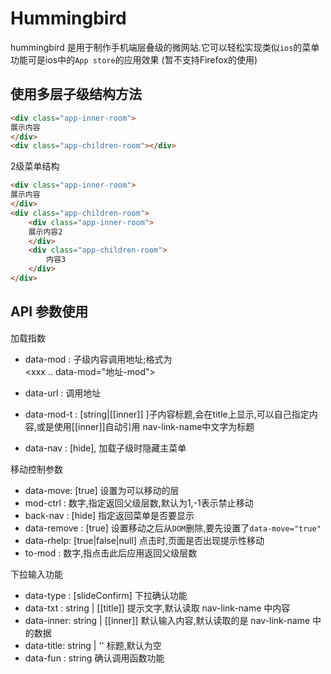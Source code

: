 # Hummingbird
hummingbird 是用于制作手机端层叠级的微网站.它可以轻松实现类似`ios`的菜单功能可是ios中的`App store`的应用效果
(暂不支持Firefox的使用)  

## 使用多层子级结构方法
``` html
<div class="app-inner-room">
展示内容
</div>
<div class="app-children-room"></div>
```

2级菜单结构
``` html
<div class="app-inner-room">
展示内容
</div>
<div class="app-children-room">
	<div class="app-inner-room">
	展示内容2
	</div>
	<div class="app-children-room">
		内容3
	</div>
</div>
```


## API 参数使用  
加载指数  
- data-mod : 子级内容调用地址;格式为  
<xxx .. data-mod="地址-mod">

- data-url : 调用地址  

- data-mod-t : [string|[[inner]] ]子内容标题,会在title上显示,可以自己指定内容,或是使用[[inner]]自动引用 nav-link-name中文字为标题
- data-nav : [hide], 加载子级时隐藏主菜单  

移动控制参数  
- data-move: [true] 设置为可以移动的层
- mod-ctrl : 数字,指定返回父级层数,默认为1,-1表示禁止移动  
- back-nav : [hide] 指定返回菜单是否要显示    
- data-remove : [true] 设置移动之后从`DOM`删除,要先设置了`data-move="true"`
- data-rhelp: [true|false|null] 点击时,页面是否出现提示性移动   
- to-mod    : 数字,指点击此后应用返回父级层数 


下拉输入功能  
- data-type : [slideConfirm] 下拉确认功能  
- data-txt  : string | [[title]] 提示文字,默认读取 nav-link-name 中内容  
- data-inner: string | [[inner]] 默认输入内容,默认读取的是 nav-link-name 中的数据
- data-title: string | '' 标题,默认为空    
- data-fun  : string 确认调用函数功能  